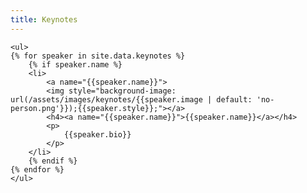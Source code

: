 ```yaml
---
title: Keynotes
---
```


<div class="keynote-full">
	
	<ul>
	{% for speaker in site.data.keynotes %}
		{% if speaker.name %}
		<li>
			<a name="{{speaker.name}}">
			<img style="background-image: url(/assets/images/keynotes/{{speaker.image | default: 'no-person.png'}});{{speaker.style}};"></a>
			<h4><a name="{{speaker.name}}">{{speaker.name}}</a></h4>
			<p>
				{{speaker.bio}}
			</p>
		</li>
		{% endif %}
	{% endfor %}
	</ul>
</div>